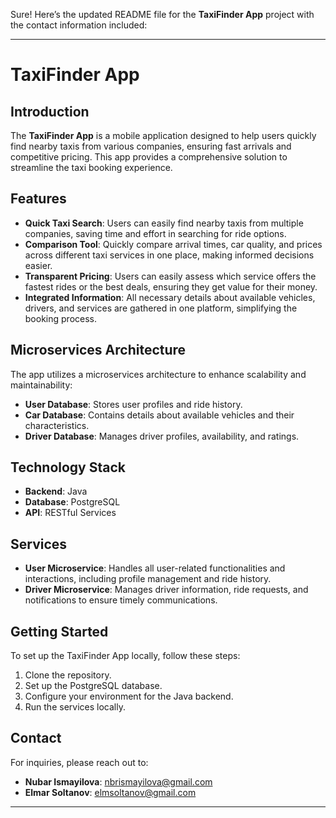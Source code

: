 Sure! Here’s the updated README file for the **TaxiFinder App** project with the contact information included:

---

# TaxiFinder App

## Introduction
The **TaxiFinder App** is a mobile application designed to help users quickly find nearby taxis from various companies, ensuring fast arrivals and competitive pricing. This app provides a comprehensive solution to streamline the taxi booking experience.

## Features
- **Quick Taxi Search**: Users can easily find nearby taxis from multiple companies, saving time and effort in searching for ride options.
- **Comparison Tool**: Quickly compare arrival times, car quality, and prices across different taxi services in one place, making informed decisions easier.
- **Transparent Pricing**: Users can easily assess which service offers the fastest rides or the best deals, ensuring they get value for their money.
- **Integrated Information**: All necessary details about available vehicles, drivers, and services are gathered in one platform, simplifying the booking process.

## Microservices Architecture
The app utilizes a microservices architecture to enhance scalability and maintainability:

- **User Database**: Stores user profiles and ride history.
- **Car Database**: Contains details about available vehicles and their characteristics.
- **Driver Database**: Manages driver profiles, availability, and ratings.

## Technology Stack
- **Backend**: Java
- **Database**: PostgreSQL
- **API**: RESTful Services

## Services
- **User Microservice**: Handles all user-related functionalities and interactions, including profile management and ride history.
- **Driver Microservice**: Manages driver information, ride requests, and notifications to ensure timely communications.

## Getting Started
To set up the TaxiFinder App locally, follow these steps:
1. Clone the repository.
2. Set up the PostgreSQL database.
3. Configure your environment for the Java backend.
4. Run the services locally.

## Contact
For inquiries, please reach out to:
- **Nubar Ismayilova**: nbrismayilova@gmail.com
- **Elmar Soltanov**: elmsoltanov@gmail.com

---
